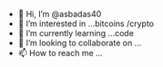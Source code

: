 - 👋 Hi, I’m @asbadas40
- 👀 I’m interested in ...bitcoins /crypto
- 🌱 I’m currently learning ...code
- 💞️ I’m looking to collaborate on ...
- 📫 How to reach me ...

<!---
asbadas40/asbadas40 is a ✨ special ✨ repository because its `README.md` (this file) appears on your GitHub profile.
You can click the Preview link to take a look at your changes.
--->
